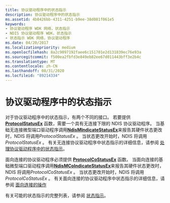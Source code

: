 ```yaml
---
title: 协议驱动程序中的状态指示
description: 协议驱动程序中的状态指示
ms.assetid: 4b0426bb-4311-4251-b9ee-38d081f061e5
keywords:
- 协议驱动程序 WDK 网络，状态指示
- NDIS 协议驱动程序 WDK，状态指示
- 状态指示 WDK 网络，协议驱动程序
ms.date: 04/20/2017
ms.localizationpriority: medium
ms.openlocfilehash: 8a2c9097192faee6c151701e2d131839ec76e93a
ms.sourcegitcommit: f500ea2fbfd3e849eb82ee67d011443bff3e2b4c
ms.translationtype: MT
ms.contentlocale: zh-CN
ms.lasthandoff: 08/31/2020
ms.locfileid: "89214334"
---
```

# <a name="status-indications-in-a-protocol-driver"></a>协议驱动程序中的状态指示





对于协议驱动程序中的状态指示，有两个不同的接口。 若要提供 [**ProtocolStatusEx**](/windows-hardware/drivers/ddi/ndis/nc-ndis-protocol_status_ex) 函数，需要一个具有无连接下限的 NDIS 协议驱动程序。 当基础无连接微型端口驱动程序调用[**NdisMIndicateStatusEx**](/windows-hardware/drivers/ddi/ndis/nf-ndis-ndismindicatestatusex)来报告其硬件状态更改时，NDIS 将调用*ProtocolStatusEx* 。 当状态更改开始时，NDIS 将调用 *ProtocolStatusEx* 。 有关无连接协议驱动程序中状态指示的详细信息，请参阅 [处理协议驱动程序中的状态指示](handling-status-indications-in-a-protocol-driver.md)。

面向连接的协议驱动程序必须提供 [**ProtocolCoStatusEx**](/windows-hardware/drivers/ddi/ndis/nc-ndis-protocol_co_status_ex) 函数。 当面向连接的基础微型端口驱动程序调用[**NdisMCoIndicateStatusEx**](/windows-hardware/drivers/ddi/ndis/nf-ndis-ndismcoindicatestatusex)来报告其硬件状态更改时，NDIS 将调用*ProtocolCoStatusEx* 。 当状态更改开始时，NDIS 将调用 *ProtocolCoStatusEx* 。 有关面向连接的协议驱动程序中状态指示的详细信息，请参阅 [面向连接的操作](connection-oriented-operations.md)

有关可能的状态指示的完整列表，请参阅 [状态指示](/windows-hardware/drivers/ddi/_netvista/)。

 

